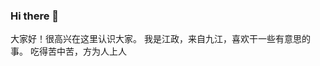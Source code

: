 ### Hi there 👋

<!--
**819180460/819180460** is a ✨ _special_ ✨ repository because its `README.md` (this file) appears on your GitHub profile.

Here are some ideas to get you started:

- 🔭 I’m currently working on ...
- 🌱 I’m currently learning ...
- 👯 I’m looking to collaborate on ...
- 🤔 I’m looking for help with ...
- 💬 Ask me about ...
- 📫 How to reach me: ...
- 😄 Pronouns: ...
- ⚡ Fun fact: ...
-->
大家好！很高兴在这里认识大家。
我是江政，来自九江，喜欢干一些有意思的事。
吃得苦中苦，方为人上人
